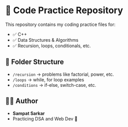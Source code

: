 # 🧠 Code Practice Repository

This repository contains my coding practice files for:

- ✅ C++
- ✅ Data Structures & Algorithms
- ✅ Recursion, loops, conditionals, etc.

## 📁 Folder Structure

- `/recursion` → problems like factorial, power, etc.
- `/loops` → while, for loop examples
- `/conditions` → if-else, switch-case, etc.

## 👨‍💻 Author

- **Sampat Sarkar**
- Practicing DSA and Web Dev 🚀
